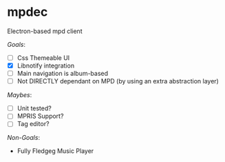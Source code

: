 mpdec
=====

Electron-based mpd client

*Goals*:

 - [ ] Css Themeable UI
 - [x] Libnotify integration
 - [ ] Main navigation is album-based
 - [ ] Not DIRECTLY dependant on MPD (by using an extra abstraction layer)

*Maybes*:

 - [ ] Unit tested?
 - [ ] MPRIS Support?
 - [ ] Tag editor?

*Non-Goals*:

 - Fully Fledgeg Music Player 
